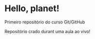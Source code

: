 # Hello, planet!
 Primeiro repositório do curso Git/GitHub

 Repositório crado durant uma aula ao vivo!


 

